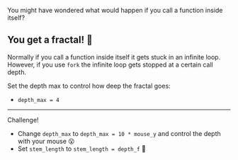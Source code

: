 You might have wondered what would happen if you call a function inside itself?

You get a fractal! 🌟
---
Normally if you call a function inside itself it gets stuck in an infinite loop. However, if you use `fork` the infinite loop gets stopped at a certain call depth.

Set the depth max to control how deep the fractal goes:
- `depth_max = 4`
---
Challenge!
- Change `depth_max` to `depth_max = 10 * mouse_y` and control the depth with your mouse 😮
- Set `stem_length` to `stem_length = depth_f` 🥦
